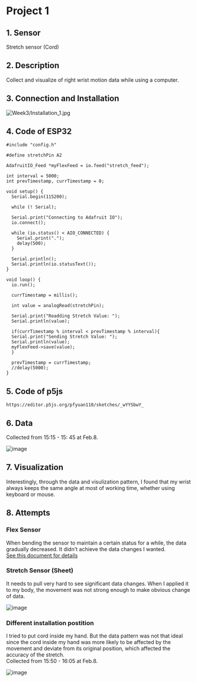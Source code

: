 # Project 1

## 1. Sensor
Stretch sensor (Cord)

## 2. Description
Collect and visualize of right wrist motion data while using a computer.

## 3. Connection and Installation
![Week3/Installation_1.jpg](https://github.com/pfyuan110/CT2-Spring23/blob/main/Week3/Installation_1.jpg)

## 4. Code of ESP32
```
#include "config.h"

#define stretchPin A2

AdafruitIO_Feed *myFlexFeed = io.feed("stretch_feed");

int interval = 5000;                  
int prevTimestamp, currTimestamp = 0;

void setup() {
  Serial.begin(115200);

  while (! Serial);
  
  Serial.print("Connecting to Adafruit IO");
  io.connect();

  while (io.status() < AIO_CONNECTED) {
    Serial.print(".");
    delay(500);
  }

  Serial.println();
  Serial.println(io.statusText());
}

void loop() {
  io.run();

  currTimestamp = millis();

  int value = analogRead(stretchPin);

  Serial.print("Readding Stretch Value: ");
  Serial.println(value);
  
  if(currTimestamp % interval < prevTimestamp % interval){  
  Serial.print("Sending Stretch Value: ");
  Serial.println(value);
  myFlexFeed->save(value);
  }

  prevTimestamp = currTimestamp;
  //delay(5000);
}
````

## 5. Code of p5js
`https://editor.p5js.org/pfyuan110/sketches/_wYYSbwY_`

## 6. Data
Collected from 15:15 - 15: 45 at Feb.8.<br>

![image](https://user-images.githubusercontent.com/113642868/217677558-bbf6fc1d-5a9d-40fd-92f9-63c349496368.png)

## 7. Visualization
Interestingly, through the data and visulization pattern, I found that my wrist always keeps the same angle at most of working time, whether using keyboard or mouse.

## 8. Attempts
### Flex Sensor
When bending the sensor to maintain a certain status for a while, the data gradually decreased. It didn't achieve the data changes I wanted.<br>
[See this document for details](Week2/W2_WebApp.md)

### Stretch Sensor (Sheet)
It needs to pull very hard to see significant data changes. When I applied it to my body, the movement was not strong enough to make obvious change of data.<br>

![image](https://user-images.githubusercontent.com/113642868/217680994-3ffa843a-a58e-492f-8d48-bb22f4ebf99b.jpg)

### Different installation postition
I tried to put cord inside my hand. But the data pattern was not that ideal since the cord inside my hand was more likely to be affected by the movement and deviate from its original position, which affected the accuracy of the stretch.<br>
Collected from 15:50 - 16:05 at Feb.8.

![image](https://user-images.githubusercontent.com/113642868/217679960-964d5373-f520-4a6f-b5f3-15af985c9086.png)
